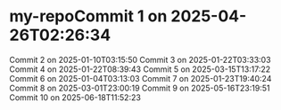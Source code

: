 # my-repoCommit 1 on 2025-04-26T02:26:34
Commit 2 on 2025-01-10T03:15:50
Commit 3 on 2025-01-22T03:33:03
Commit 4 on 2025-01-22T08:39:43
Commit 5 on 2025-03-15T13:17:22
Commit 6 on 2025-01-04T03:13:03
Commit 7 on 2025-01-23T19:40:24
Commit 8 on 2025-03-01T23:00:19
Commit 9 on 2025-05-16T23:19:51
Commit 10 on 2025-06-18T11:52:23
